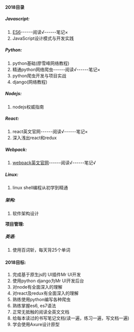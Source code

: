 

#### 2018目录

##### Javascript:

1. [ES6](ecmascript6/README.md)------阅读√------笔记×
2. JavaScript设计模式与开发实践

##### Python: 

1. python基础(廖雪峰网络教程)
2. 精通python网络爬虫------阅读√------笔记×
3. python爬虫开发与项目实战 
4. django(网络教程)

##### Nodejs:

1. nodejs权威指南      

##### React:

1. react英文官网------阅读√------笔记×
2. 深入浅出react和redux

##### Webpack:
1. [webpack英文官网](webpack/README.md)------阅读√------笔记√

##### Linux:

1. linux shell编程从初学到精通

##### 架构:

1. 软件架构设计

**项目管理:**

##### 英语:
1. 使用百词斩，每天背25个单词

#### 2018目标:

1. 完成基于原生js的 UI插件Mr UI开发
2. 使用python django为Mr UI开发后台
3. 对node有全面深入的理解
4. 对react及redux有全面深入的理解
5. 熟练使用python编写各种爬虫
6. 熟练掌握es6, es7语法
7. 正常无抵触的阅读全英文文档
8. 给每本读过的书写笔记文档(读一遍，练习一遍，写文档一遍)
9. 学会使用Axure设计原型